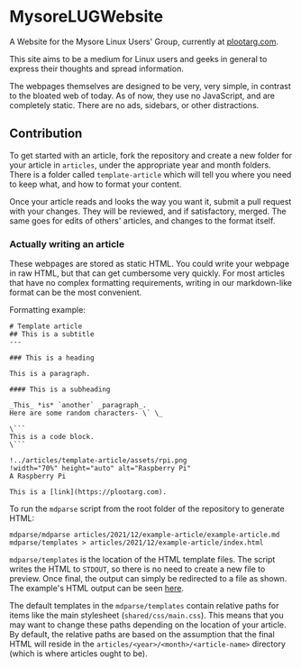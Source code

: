 # MysoreLUGWebsite
A Website for the Mysore Linux Users' Group, currently at [plootarg.com](https://plootarg.com).

This site aims to be a medium for Linux users and geeks in general to express their thoughts and spread information.

The webpages themselves are designed to be very, very simple, in contrast to the bloated web of today. As of now, they use no JavaScript, and are completely static. There are no ads, sidebars, or other distractions.

## Contribution
To get started with an article, fork the repository and create a new folder for your article in `articles`, under the appropriate year and month folders.
There is a folder called `template-article` which will tell you where you need to keep what, and how to format your content.

Once your article reads and looks the way you want it, submit a pull request with your changes. They will be reviewed, and if satisfactory, merged.
The same goes for edits of others' articles, and changes to the format itself.

### Actually writing an article
These webpages are stored as static HTML. You could write your webpage in raw HTML, but that can get cumbersome very quickly.
For most articles that have no complex formatting requirements, writing in our markdown-like format can be the most convenient.

Formatting example:
```
# Template article
## This is a subtitle
---

### This is a heading

This is a paragraph.

#### This is a subheading

_This_ *is* `another` _paragraph_.
Here are some random characters- \` \_

\```
This is a code block.
\```

!../articles/template-article/assets/rpi.png
!width="70%" height="auto" alt="Raspberry Pi"
A Raspberry Pi

This is a [link](https://plootarg.com).
```

To run the `mdparse` script from the root folder of the repository to generate HTML:
```
mdparse/mdparse articles/2021/12/example-article/example-article.md mdparse/templates > articles/2021/12/example-article/index.html
```
`mdparse/templates` is the location of the HTML template files.
The script writes the HTML to `STDOUT`, so there is no need to create a new file to preview. Once final, the output can simply be redirected to a file as shown.
The example's HTML output can be seen [here](https://plootarg.com/articles/2021/12/template-article/Index.html).

The default templates in the `mdparse/templates` contain relative paths for items like the main stylesheet (`shared/css/main.css`). This means that you may want to change these paths depending on the location of your article.
By default, the relative paths are based on the assumption that the final HTML will reside in the `articles/<year>/<month>/<article-name>` directory (which is where articles ought to be).
